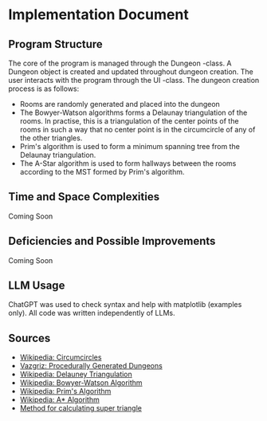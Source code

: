 # Implementation Document

## Program Structure

The core of the program is managed through the Dungeon -class. A Dungeon object is created and updated throughout dungeon creation. The user interacts with the program through the UI -class. The dungeon creation process is as follows:

- Rooms are randomly generated and placed into the dungeon
- The Bowyer-Watson algorithms forms a Delaunay triangulation of the rooms. In practise, this is a triangulation of the center points of the rooms in such a way that no center point is in the circumcircle of any of the other triangles.
- Prim's algorithm is used to form a minimum spanning tree from the Delaunay triangulation.
- The A-Star algorithm is used to form hallways between the rooms according to the MST formed by Prim's algorithm.

## Time and Space Complexities

Coming Soon

## Deficiencies and Possible Improvements

Coming Soon

## LLM Usage

ChatGPT was used to check syntax and help with matplotlib (examples only). All code was written independently of LLMs.

## Sources

- [Wikipedia: Circumcircles](https://en.wikipedia.org/wiki/Circumcircle#Circumcenter_coordinates)
- [Vazgriz: Procedurally Generated Dungeons](https://vazgriz.com/119/procedurally-generated-dungeons/)  
- [Wikipedia: Delauney Triangulation](https://en.wikipedia.org/wiki/Delaunay_triangulation)  
- [Wikipedia: Bowyer-Watson Algorithm](https://en.wikipedia.org/wiki/Bowyer%E2%80%93Watson_algorithm)  
- [Wikipedia: Prim's Algorithm](https://en.wikipedia.org/wiki/Prim%27s_algorithm)  
- [Wikipedia: A* Algorithm](https://en.wikipedia.org/wiki/A*_search_algorithm)
- [Method for calculating super triangle](https://brandewinder.com/2025/03/05/delaunay-super-triangle/)